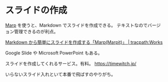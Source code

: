 # スライドの作成

[Marp](https://marp.app/) を使うと、Markdown でスライドを作成できる。
テキストなのでバージョン管理できるのが利点。

[Markdown から簡単にスライドを作成する「Marp(Marpit)」 | tracpath:Works](https://tracpath.com/works/development/marp/)

Google Slide や Microsoft PowerPoint もある。

スライドを作成してくれるサービス。有料。
https://timewitch.jp/

いらないスライド入れといて本番で飛ばすのやりがち。
